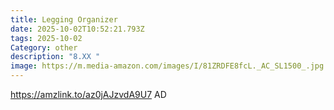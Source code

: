 ```yaml
---
title: Legging Organizer
date: 2025-10-02T10:52:21.793Z
tags: 2025-10-02
Category: other
description: "8.XX "
image: https://m.media-amazon.com/images/I/81ZRDFE8fcL._AC_SL1500_.jpg
---
```

https://amzlink.to/az0jAJzvdA9U7
AD